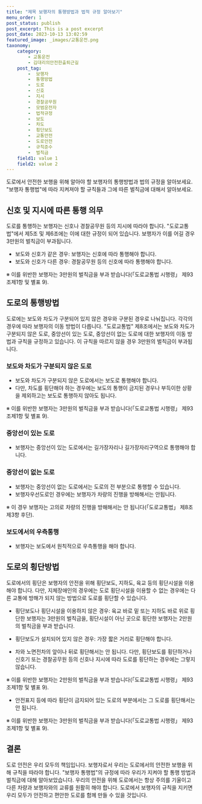 ```yaml
---
title: "제목 보행자의 통행방법과 법적 규정 알아보기"
menu_order: 1
post_status: publish
post_excerpt: This is a post excerpt
post_date: 2023-10-13 13:02:59
featured_image: _images/교통운전.png
taxonomy:
    category:
        - 교통운전
        - 김대리의안전한출퇴근길
    post_tag:
        -  보행자
        -  통행방법
        -  도로
        -  신호
        -  지시
        -  경찰공무원
        -  모범운전자
        -  법적규정
        -  보도
        -  차도
        -  횡단보도
        -  교통안전
        -  도로안전
        -  규칙준수
        -  벌칙금
    field1: value 1
    field2: value 2
---
```



 도로에서 안전한 보행을 위해 알아야 할 보행자의 통행방법과 법의 규정을 알아보세요. "보행자 통행법"에 따라 지켜져야 할 규칙들과 그에 따른 벌칙금에 대해서 알아보세요.

##  신호 및 지시에 따른 통행 의무

도로를 통행하는 보행자는 신호나 경찰공무원 등의 지시에 따라야 합니다. "도로교통법"에서 제5조 및 제6조에는 이에 대한 규정이 되어 있습니다. 보행자가 이를 어길 경우 3만원의 벌칙금이 부과됩니다.

- 보도와 신호가 같은 경우: 보행자는 신호에 따라 통행해야 합니다.
- 보도와 신호가 다른 경우: 경찰공무원 등의 신호에 따라 통행해야 합니다.

※ 이를 위반한 보행자는 3만원의 벌칙금을 부과 받습니다(「도로교통법 시행령」 제93조제1항 및 별표 9).

##  도로의 통행방법

도로에는 보도와 차도가 구분되어 있지 않은 경우와 구분된 경우로 나눠집니다. 각각의 경우에 따라 보행자의 이동 방법이 다릅니다. "도로교통법" 제8조에서는 보도와 차도가 구분되지 않은 도로, 중앙선이 있는 도로, 중앙선이 없는 도로에 대한 보행자의 이동 방법과 규칙을 규정하고 있습니다. 이 규칙을 따르지 않을 경우 3만원의 벌칙금이 부과됩니다.

### 보도와 차도가 구분되지 않은 도로

- 보도와 차도가 구분되지 않은 도로에서는 보도로 통행해야 합니다.
- 다만, 차도를 횡단해야 하는 경우에는 보도의 통행이 금지된 경우나 부득이한 상황을 제외하고는 보도로 통행하지 않아도 됩니다.

※ 이를 위반한 보행자는 3만원의 벌칙금을 부과 받습니다(「도로교통법 시행령」 제93조제1항 및 별표 9).

### 중앙선이 있는 도로

- 보행자는 중앙선이 있는 도로에서는 길가장자리나 길가장자리구역으로 통행해야 합니다.

### 중앙선이 없는 도로

- 보행자는 중앙선이 없는 도로에서는 도로의 전 부분으로 통행할 수 있습니다.
- 보행자우선도로인 경우에는 보행자가 차량의 진행을 방해해서는 안됩니다.

※ 이 경우 보행자는 고의로 차량의 진행을 방해해서는 안 됩니다(「도로교통법」 제8조제3항 후단).

### 보도에서의 우측통행

- 보행자는 보도에서 원칙적으로 우측통행을 해야 합니다.

##  도로의 횡단방법

도로에서의 횡단은 보행자의 안전을 위해 횡단보도, 지하도, 육교 등의 횡단시설을 이용해야 합니다. 다만, 지체장애인의 경우에는 도로 횡단시설을 이용할 수 없는 경우에는 다른 교통에 방해가 되지 않는 방법으로 도로를 횡단할 수 있습니다.

- 횡단보도나 횡단시설을 이용하지 않은 경우: 육교 바로 밑 또는 지하도 바로 위로 횡단한 보행자는 3만원의 벌칙금을, 횡단시설이 아닌 곳으로 횡단한 보행자는 2만원의 벌칙금을 부과 받습니다.

- 횡단보도가 설치되어 있지 않은 경우: 가장 짧은 거리로 횡단해야 합니다.

- 차와 노면전차의 앞이나 뒤로 횡단해서는 안 됩니다. 다만, 횡단보도를 횡단하거나 신호기 또는 경찰공무원 등의 신호나 지시에 따라 도로를 횡단하는 경우에는 그렇지 않습니다.

※ 이를 위반한 보행자는 2만원의 벌칙금을 부과 받습니다(「도로교통법 시행령」 제93조제1항 및 별표 9).

- 안전표지 등에 따라 횡단이 금지되어 있는 도로의 부분에서는 그 도로를 횡단해서는 안 됩니다.

※ 이를 위반한 보행자는 3만원의 벌칙금을 부과 받습니다(「도로교통법 시행령」 제93조제1항 및 별표 9).

## 결론

도로 안전은 우리 모두의 책임입니다. 보행자로서 우리는 도로에서의 안전한 보행을 위해 규칙을 따라야 합니다. "보행자 통행법"의 규정에 따라 우리가 지켜야 할 통행 방법과 벌칙금에 대해 알아보았습니다. 우리의 안전을 위해 도로에서는 항상 주의를 기울이고 다른 차량과 보행자와의 교류를 원활히 해야 합니다. 도로에서 보행자의 규칙을 지키면 우리 모두가 안전하고 편안한 도로를 함께 만들 수 있을 것입니다.

